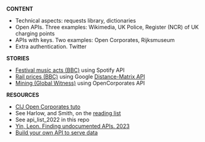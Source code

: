 **CONTENT**

- Technical aspects: requests library, dictionaries
- Open APIs. Three examples: Wikimedia, UK Police, Register (NCR) of UK charging points
- APIs with keys. Two examples: Open Corporates, Rijksmuseum
- Extra authentication. Twitter

**STORIES**
- [Festival music acts (BBC)](https://github.com/BBC-Data-Unit/music-festivals) using Spotify API
- [Rail prices (BBC)](https://github.com/BBC-Data-Unit/rail-season-tickets) using Google [Distance-Matrix API](https://developers.google.com/maps/documentation/distance-matrix/overview)
- [Mining (Global Witness)](https://www.globalwitness.org/en/campaigns/oil-gas-and-mining/myanmarjade/) using OpenCorporates API

**RESOURCES**
- [CIJ Open Corporates tuto](https://www.youtube.com/watch?v=Ur4pTdrJOTk)
- See Harlow, and Smith, on the [reading list](https://dj-reading.readthedocs.io/en/latest/#scraping-apis)
- See api_list_2022 in this repo
- [Yin, Leon. Finding undocumented APIs. 2023](https://inspectelement.org/apis.html#tutorial)
- [Build your own API to serve data](https://aeturrell.com/blog/posts/build-a-cloud-api/build-a-cloud-api.html)